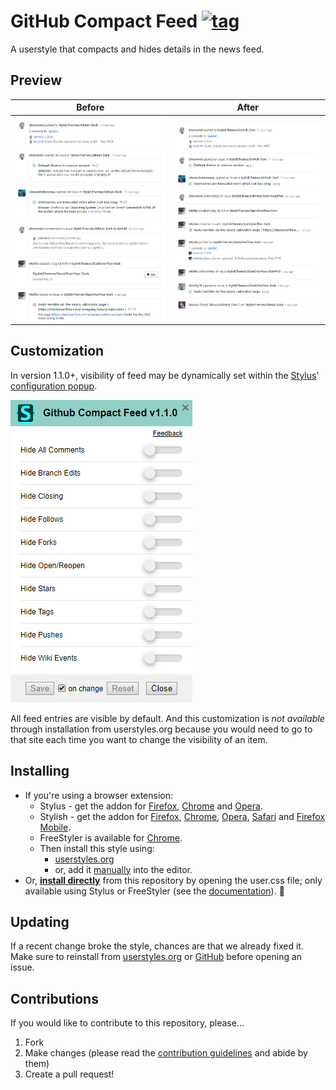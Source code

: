 # GitHub Compact Feed [![tag](https://img.shields.io/github/tag/StylishThemes/GitHub-Compact-Feed.svg)](https://github.com/StylishThemes/GitHub-Compact-Feed/tags)

A userstyle that compacts and hides details in the news feed.

## Preview

| Before | After |
|:------:|:-----:|
| ![](./images/dashboard-before.png) | ![](./images/dashboard-after.png) |

## Customization

In version 1.1.0+, visibility of feed may be dynamically set within the [Stylus](https://add0n.com/stylus.html)' [configuration popup](https://github.com/openstyles/stylus/wiki/Popup).

![](./images/customization.png)

All feed entries are visible by default. And this customization is *not available* through installation from userstyles.org because you would need to go to that site each time you want to change the visibility of an item.

## Installing

* If you're using a browser extension:
  * Stylus - get the addon for [Firefox](https://addons.mozilla.org/en-US/firefox/addon/styl-us/), [Chrome](https://chrome.google.com/webstore/detail/stylus/clngdbkpkpeebahjckkjfobafhncgmne) and [Opera](https://addons.opera.com/en-gb/extensions/details/stylus/).
  * Stylish - get the addon for [Firefox](https://addons.mozilla.org/en-US/firefox/addon/2108/), [Chrome](https://chrome.google.com/extensions/detail/fjnbnpbmkenffdnngjfgmeleoegfcffe), [Opera](https://addons.opera.com/en/extensions/details/stylish/), [Safari](http://sobolev.us/stylish/) and [Firefox Mobile](https://addons.mozilla.org/en-US/firefox/addon/2108/).
  * FreeStyler is available for [Chrome](https://chrome.google.com/webstore/detail/freestyler/hihigldmabkodfpehkgdemjklmaebmca).<br>
  * Then install this style using:
    * [userstyles.org](https://userstyles.org/styles/160435/github-compact-feed)
    * or, add it [manually](https://github.com/StylishThemes/GitHub-Compact-Feed/blob/master/github-compact-feed.user.css) into the editor.
* Or, **[install directly](https://raw.githubusercontent.com/StylishThemes/Github-Compact-Feed/master/github-compact-feed.user.css)** from this repository by opening the user.css file; only available using Stylus or FreeStyler (see the [documentation](https://github.com/openstyles/stylus/wiki/Usercss)). :tada:

## Updating

If a recent change broke the style, chances are that we already fixed it. Make sure to reinstall from [userstyles.org](https://userstyles.org/styles/160435/github-compact-feed) or [GitHub](https://github.com/StylishThemes/Github-Compact-Feed/raw/master/github-compact-feed.user.css) before opening an issue.

## Contributions

If you would like to contribute to this repository, please...

1. Fork
2. Make changes (please read the [contribution guidelines](./.github/CONTRIBUTING.md) and abide by them)
3. Create a pull request!
